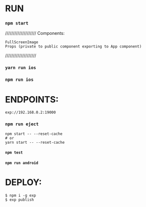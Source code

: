 # RUN

### `npm start`

////////////////////
Components:

    FullScreenImage 
    Props (private to public component exporting to App component)

////////////////////







### `yarn run ios`
### `npm run ios`

# ENDPOINTS:
```
exp://192.168.0.2:19000
```

### `npm run eject`

```
npm start -- --reset-cache
# or
yarn start -- --reset-cache
```

#### `npm test`

#### `npm run android`

# DEPLOY:

```
$ npm i -g exp
$ exp publish
```
